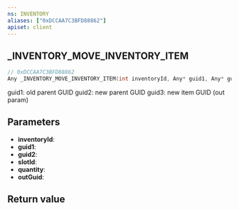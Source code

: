 ```yaml
---
ns: INVENTORY
aliases: ["0xDCCAA7C3BFD88862"]
apiset: client
---
```

## _INVENTORY_MOVE_INVENTORY_ITEM

```c
// 0xDCCAA7C3BFD88862
Any _INVENTORY_MOVE_INVENTORY_ITEM(int inventoryId, Any* guid1, Any* guid2, Hash slotId, int quantity, Any* outGuid);
```

guid1: old parent GUID
guid2: new parent GUID
guid3: new item GUID (out param)

## Parameters
* **inventoryId**:
* **guid1**:
* **guid2**:
* **slotId**:
* **quantity**:
* **outGuid**:

## Return value